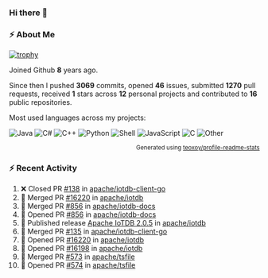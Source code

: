 ### Hi there 👋

### :zap: About Me

[![trophy](https://github-profile-trophy.vercel.app/?username=HTHou&theme=onedark)](https://github.com/ryo-ma/github-profile-trophy)
   
Joined Github **8** years ago.

Since then I pushed **3069** commits, opened **46** issues, submitted **1270** pull requests, received **1** stars across **12** personal projects and contributed to **16** public repositories.

Most used languages across my projects:

![Java](https://img.shields.io/static/v1?style=flat-square&label=%E2%A0%80&color=555&labelColor=%23b07219&message=Java%EF%B8%B188.7%25)
![C#](https://img.shields.io/static/v1?style=flat-square&label=%E2%A0%80&color=555&labelColor=%23178600&message=C%23%EF%B8%B13.8%25)
![C++](https://img.shields.io/static/v1?style=flat-square&label=%E2%A0%80&color=555&labelColor=%23f34b7d&message=C%2B%2B%EF%B8%B12.7%25)
![Python](https://img.shields.io/static/v1?style=flat-square&label=%E2%A0%80&color=555&labelColor=%233572A5&message=Python%EF%B8%B11.4%25)
![Shell](https://img.shields.io/static/v1?style=flat-square&label=%E2%A0%80&color=555&labelColor=%2389e051&message=Shell%EF%B8%B10.7%25)
![JavaScript](https://img.shields.io/static/v1?style=flat-square&label=%E2%A0%80&color=555&labelColor=%23f1e05a&message=JavaScript%EF%B8%B10.5%25)
![C](https://img.shields.io/static/v1?style=flat-square&label=%E2%A0%80&color=555&labelColor=%23555555&message=C%EF%B8%B10.4%25)
![Other](https://img.shields.io/static/v1?style=flat-square&label=%E2%A0%80&color=555&labelColor=%23ededed&message=Other%EF%B8%B11.5%25)

<p align="right"><sub>Generated using <a href="https://github.com/marketplace/actions/profile-readme-stats">teoxoy/profile-readme-stats</a></sub></p>


<!--![](https://github.com/HTHou/HTHou/blob/output/github-contribution-grid-snake.svg)-->

<!--![Haonan Hou's github stats](https://github-readme-stats.vercel.app/api?username=HTHou&count_private=true&show_icons=true&theme=onedark)-->

<!--![Haonan Hou's wakatime stats](https://github-readme-stats.vercel.app/api/wakatime?username=HTHou&layout=compact&theme=onedark)-->

<!--![Top Langs](https://github-readme-stats.vercel.app/api/top-langs/?username=HTHou&theme=onedark&layout=compact)-->

### :zap: Recent Activity
<!--START_SECTION:activity-->
1. ❌ Closed PR [#138](https://github.com/apache/iotdb-client-go/pull/138) in [apache/iotdb-client-go](https://github.com/apache/iotdb-client-go)
2. 🎉 Merged PR [#16220](https://github.com/apache/iotdb/pull/16220) in [apache/iotdb](https://github.com/apache/iotdb)
3. 🎉 Merged PR [#856](https://github.com/apache/iotdb-docs/pull/856) in [apache/iotdb-docs](https://github.com/apache/iotdb-docs)
4. 💪 Opened PR [#856](https://github.com/apache/iotdb-docs/pull/856) in [apache/iotdb-docs](https://github.com/apache/iotdb-docs)
5. 🚀 Published release [Apache IoTDB 2.0.5](https://github.com/apache/iotdb/releases/tag/v2.0.5) in [apache/iotdb](https://github.com/apache/iotdb)
6. 🎉 Merged PR [#135](https://github.com/apache/iotdb-client-go/pull/135) in [apache/iotdb-client-go](https://github.com/apache/iotdb-client-go)
7. 💪 Opened PR [#16220](https://github.com/apache/iotdb/pull/16220) in [apache/iotdb](https://github.com/apache/iotdb)
8. 💪 Opened PR [#16198](https://github.com/apache/iotdb/pull/16198) in [apache/iotdb](https://github.com/apache/iotdb)
9. 🎉 Merged PR [#573](https://github.com/apache/tsfile/pull/573) in [apache/tsfile](https://github.com/apache/tsfile)
10. 💪 Opened PR [#574](https://github.com/apache/tsfile/pull/574) in [apache/tsfile](https://github.com/apache/tsfile)
<!--END_SECTION:activity-->

<!--
**HTHou/HTHou** is a ✨ _special_ ✨ repository because its `README.md` (this file) appears on your GitHub profile.

Here are some ideas to get you started:

- 🔭 I’m currently working on ...
- 🌱 I’m currently learning ...
- 👯 I’m looking to collaborate on ...
- 🤔 I’m looking for help with ...
- 💬 Ask me about ...
- 📫 How to reach me: ...
- 😄 Pronouns: ...
- ⚡ Fun fact: ...
-->
